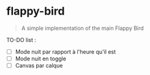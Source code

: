 # flappy-bird

> A simple implementation of the main Flappy Bird

TO-DO list :
- [ ] Mode nuit par rapport à l'heure qu'il est
- [ ] Mode nuit en toggle
- [ ] Canvas par calque
